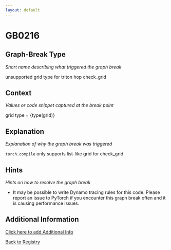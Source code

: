 ```yaml
---
layout: default
---
```

# GB0216

## Graph-Break Type
*Short name describing what triggered the graph break*

unsupported grid type for triton hop check_grid

## Context
*Values or code snippet captured at the break point*

grid type = {type(grid)}

## Explanation
*Explanation of why the graph break was triggered*

`torch.compile` only supports list-like grid for check_grid

## Hints
*Hints on how to resolve the graph break*

- It may be possible to write Dynamo tracing rules for this code. Please report an issue to PyTorch if you encounter this graph break often and it is causing performance issues.


## Additional Information

<!-- ADDITIONAL INFORMATION START - Add custom information below this line -->

<!-- ADDITIONAL INFORMATION END -->


[Click here to add Additional Info](https://github.com/pytorch-labs/compile-graph-break-site/edit/main/docs/gb/gb0216.md)

[Back to Registry](../index.html)

